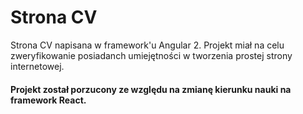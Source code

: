 <h1>Strona CV</h1>

Strona CV napisana w framework'u Angular 2. Projekt miał na celu zweryfikowanie posiadanch umiejętności w tworzenia prostej strony internetowej. 
<h4>Projekt został porzucony ze względu na zmianę kierunku nauki na framework React.</h4>
